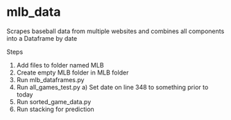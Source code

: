 # mlb_data
Scrapes baseball data from multiple websites and combines all components into a Dataframe by date

Steps
1) Add files to folder named MLB
2) Create empty MLB folder in MLB folder
3) Run mlb_dataframes.py
4) Run all_games_test.py
  a) Set date on line 348 to something prior to today
5) Run sorted_game_data.py
6) Run stacking for prediction
